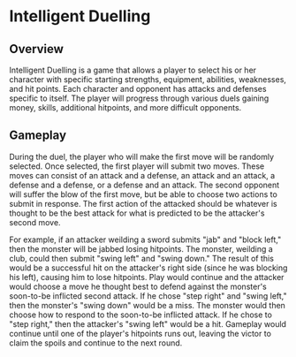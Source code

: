 # Intelligent Duelling

## Overview
Intelligent Duelling is a game that allows a player to select his or her 
character with specific starting strengths, equipment, abilities, weaknesses,
and hit points. Each character and opponent has attacks and defenses specific 
to itself. The player will progress through various duels gaining money,
skills, additional hitpoints, and more difficult opponents. 

## Gameplay
During the duel, the player who will make the first move will be randomly
selected. Once selected, the first player will submit two moves. These moves
can consist of an attack and a defense, an attack and an attack, a defense and 
a defense, or a defense and an attack. The second opponent will suffer the 
blow of the first move, but be able to choose two actions to submit in response.
The first action of the attacked should be whatever is thought to be the best
attack for what is predicted to be the attacker's second move. 

For example, if an attacker weilding a sword submits "jab" and "block left,"
then the monster will be jabbed losing hitpoints. The monster, weilding
a club, could then submit "swing left" and "swing down." The result of this 
would be a successful hit on the attacker's right side (since he was 
blocking his left), causing him to lose hitpoints. Play would continue and
the attacker would choose a move he thought best to defend against the 
monster's soon-to-be inflicted second attack. If he chose "step right" and
"swing left," then the monster's "swing down" would be a miss. The monster 
would then choose how to respond to the soon-to-be inflicted attack. If he
chose to "step right," then the attacker's "swing left" would be a hit. 
Gameplay would continue until one of the player's hitpoints runs out, leaving
the victor to claim the spoils and continue to the next round. 

